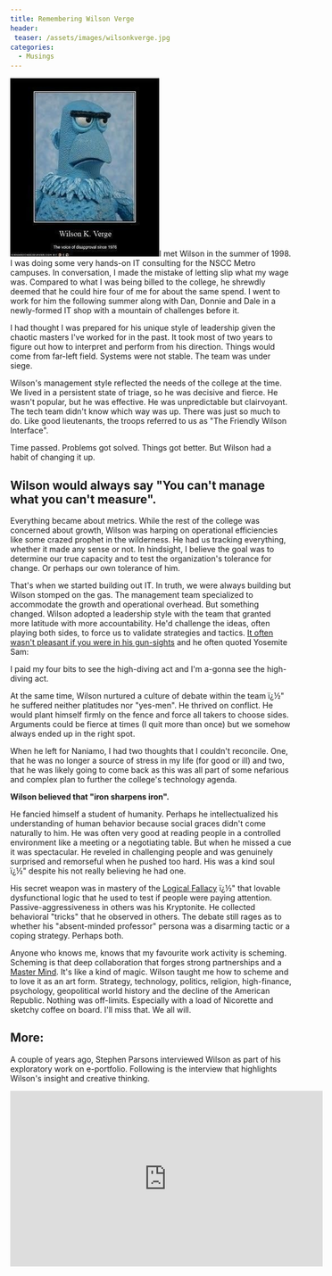 ```yaml
---
title: Remembering Wilson Verge
header:
 teaser: /assets/images/wilsonkverge.jpg
categories:
  - Musings
---
```

<img src="/assets/images/wilsonkverge.jpg">I met Wilson in the summer of 1998. I was doing some very hands-on IT consulting for the NSCC Metro campuses. In conversation, I made the mistake of letting slip what my wage was. Compared to what I was being billed to the college, he shrewdly deemed that he could hire four of me for about the same spend. I went to work for him the following summer along with Dan, Donnie and Dale in a newly-formed IT shop with a mountain of challenges before it.

I had thought I was prepared for his unique style of leadership given the chaotic masters I've worked for in the past. It took most of two years to figure out how to interpret and perform from his direction. Things would come from far-left field. Systems were not stable. The team was under siege.

Wilson's management style reflected the needs of the college at the time. We lived in a persistent state of triage, so he was decisive and fierce. He wasn't popular, but he was effective. He was unpredictable but clairvoyant. The tech team didn't know which way was up. There was just so much to do. Like good lieutenants, the troops referred to us as "The Friendly Wilson Interface".

Time passed. Problems got solved. Things got better. But Wilson had a habit of changing it up.

<h2>
Wilson would always say "You can't manage what you can't measure".
  </h2>

Everything became about metrics. While the rest of the college was concerned about growth, Wilson was harping on operational efficiencies like some crazed prophet in the wilderness. He had us tracking everything, whether it made any sense or not. In hindsight, I believe the goal was to determine our true capacity and to test the organization's tolerance for change. Or perhaps our own tolerance of him.

That's when we started building out IT. In truth, we were always building but Wilson stomped on the gas. The management team specialized to accommodate the growth and operational overhead. But something changed. Wilson adopted a leadership style with the team that granted more latitude with more accountability. He'd challenge the ideas, often playing both sides, to force us to validate strategies and tactics. <a href="http://www.youtube.com/watch?v=VjfaCoA2sQk" target="_blank">It often wasn't pleasant if you were in his gun-sights</a> and he often quoted Yosemite Sam:

> 
  I paid my four bits to see the high-diving act and I'm a-gonna see the high-diving act.


At the same time, Wilson nurtured a culture of debate within the team ï¿½" he suffered neither platitudes nor "yes-men". He thrived on conflict. He would plant himself firmly on the fence and force all takers to choose sides. Arguments could be fierce at times (I quit more than once) but we somehow always ended up in the right spot.

When he left for Naniamo, I had two thoughts that I couldn't reconcile. One, that he was no longer a source of stress in my life (for good or ill) and two, that he was likely going to come back as this was all part of some nefarious and complex plan to further the college's technology agenda.

**Wilson believed that "iron sharpens iron".**

He fancied himself a student of humanity. Perhaps he intellectualized his understanding of human behavior because social graces didn't come naturally to him. He was often very good at reading people in a controlled environment like a meeting or a negotiating table. But when he missed a cue it was spectacular. He reveled in challenging people and was genuinely surprised and remorseful when he pushed too hard. His was a kind soul ï¿½" despite his not really believing he had one.

His secret weapon was in mastery of the <a href="http://en.wikipedia.org/wiki/Fallacy" target="_blank">Logical Fallacy</a> ï¿½" that lovable dysfunctional logic that he used to test if people were paying attention. Passive-aggressiveness in others was his Kryptonite. He collected behavioral "tricks" that he observed in others. The debate still rages as to whether his "absent-minded professor" persona was a disarming tactic or a coping strategy. Perhaps both.

Anyone who knows me, knows that my favourite work activity is scheming. Scheming is that deep collaboration that forges strong partnerships and a <a href="http://artofmanliness.com/2010/12/01/iron-sharpens-iron-the-power-of-master-mind-groups/" target="_blank">Master Mind</a>. It's like a kind of magic. Wilson taught me how to scheme and to love it as an art form. Strategy, technology, politics, religion, high-finance, psychology, geopolitical world history and the decline of the American Republic. Nothing was off-limits. Especially with a load of Nicorette and sketchy coffee on board. I'll miss that. We all will.

<h2>
More:
  </h2>

A couple of years ago, Stephen Parsons interviewed Wilson as part of his exploratory work on e-portfolio. Following is the interview that highlights Wilson's insight and creative thinking.

<iframe width="560" height="315" src="https://www.youtube.com/embed/E-58KOgBH1M" frameborder="0" allowfullscreen></iframe>
